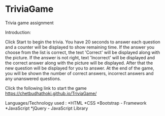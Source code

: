 # TriviaGame
Trivia game assignment

Introduction:

Click Start to begin the trivia. You have 20 seconds to answer each question and a counter will be displayed to show remaining time. If the answer you choose from the list is correct, the text 'Correct' will be displayed along with the picture. If the answer is not right, text 'Incorrect' will be displayed and the correct answer along with the picture will be displayed. After that the new question will be displayed for you to answer. At the end of the game, you will be shown the number of correct answers, incorrect answers and any unanswered questions.

Click the following link to start the game
https://chetbudhathoki.github.io/TriviaGame/

Languages/Technology used :
*HTML
*CSS
*Bootstrap - Framework
*JavaScript
*jQuery - JavaScript Library

